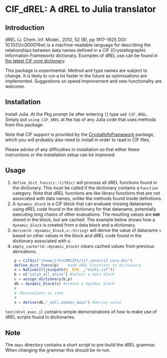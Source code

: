 # CIF_dREL: A dREL to Julia translator

## Introduction

dREL (J. Chem. Inf. Model., 2012, 52 (8), pp 1917–1925
DOI: 10.1021/ci300076w) is a machine-readable language for describing the
relationships between data names defined in a CIF (Crystallographic
Information Framework) dictionary.  Examples of dREL
use can be found in 
[the latest CIF core dictionary](https://github.com/COMCIFS/cif_core/cif_core.dic).

This package is experimental.  Method and type names are subject to
change. It is likely to run a lot faster in the future as optimisations
are implemented.  Suggestions on speed improvement and new functionality
are welcome.

## Installation

Install Julia.  At the Pkg prompt (ie after entering `]`) type
`add CIF_dREL`.  Simply put `using CIF_dREL` at the top of any
Julia code that uses methods from this package.

Note that CIF support is provided by the [CrystalInfoFramework](https://github.com/jamesrhester/CrystalInfoFramework.jl) package, which you will probably also need to install in order to read in CIF
files.

Please advise of any difficulties in installation so that either these
instructions or the installation setup can be improved.

## Usage

1. ``define_dict_funcs(c::Cifdic)`` will
process all dREL functions found in the dictionary. This must be
called if the dictionary contains a ``Function`` category.
Note that dREL functions are like library functions
that are not associated with data names, unlike the methods found 
inside definitions.
2. A ``dynamic_block`` is a CIF block that can evaluate missing datanames 
using dREL code found in the dictionary for that dataname, potentially executing long
chains of other evaluations.  The resulting values are **not**
stored in the block, but are cached. The example below shows how a ``dynamic_block``
is created from a data block and a dictionary.
3. ``derive(d::dynamic_block,s::String)`` will derive the value of dataname
``s`` based on other values in the block and dREL code found in the dictionary
associated with ``d``.
4. ``empty_cache!(d::dynamic_block)`` clears cached values from previous
derivations.

```julia
    p = Cifdic("/home/jrh/COMCIFS/cif_core/cif_core.dic")
    define_dict_funcs(p)    #add dREL Functions to dictionary
    n = NativeCif(joinpath(@__DIR__,"nick1.cif"))
    b = n["saly2_all_aniso"] #select a data block
    c = assign_dictionary(b,p) 
    db = dynamic_block(c) #create a dynamic block
    # 
    # (Re)evaluate an item
    #
    s = derive(db,"_cell.atomic_mass") #derive value
```

``test/drel_exec.jl`` contains simple demonstrations of how to
make use of dREL scripts found in dictionaries.

## Note

The `deps` directory contains a short script to pre-build the dREL grammar. When
changing the grammar this should be re-run.
